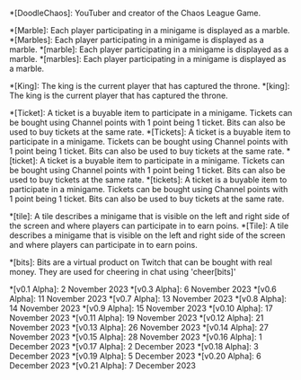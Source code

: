 *[DoodleChaos]: YouTuber and creator of the Chaos League Game.

*[Marble]: Each player participating in a minigame is displayed as a marble.
*[Marbles]: Each player participating in a minigame is displayed as a marble.
*[marble]: Each player participating in a minigame is displayed as a marble.
*[marbles]: Each player participating in a minigame is displayed as a marble.

*[King]: The king is the current player that has captured the throne.
*[king]: The king is the current player that has captured the throne.

*[Ticket]: A ticket is a buyable item to participate in a minigame. Tickets can be bought using Channel points with 1 point being 1 ticket. Bits can also be used to buy tickets at the same rate.
*[Tickets]: A ticket is a buyable item to participate in a minigame. Tickets can be bought using Channel points with 1 point being 1 ticket. Bits can also be used to buy tickets at the same rate.
*[ticket]: A ticket is a buyable item to participate in a minigame. Tickets can be bought using Channel points with 1 point being 1 ticket. Bits can also be used to buy tickets at the same rate.
*[tickets]: A ticket is a buyable item to participate in a minigame. Tickets can be bought using Channel points with 1 point being 1 ticket. Bits can also be used to buy tickets at the same rate.

*[tile]: A tile describes a minigame that is visible on the left and right side of the screen and where players can participate in to earn poins.
*[Tile]: A tile describes a minigame that is visible on the left and right side of the screen and where players can participate in to earn poins.

*[bits]: Bits are a virtual product on Twitch that can be bought with real money. They are used for cheering in chat using 'cheer[bits]'

*[v0.1 Alpha]: 2 November 2023
*[v0.3 Alpha]: 6 November 2023
*[v0.6 Alpha]: 11 November 2023
*[v0.7 Alpha]: 13 November 2023
*[v0.8 Alpha]: 14 November 2023
*[v0.9 Alpha]: 15 November 2023
*[v0.10 Alpha]: 17 November 2023
*[v0.11 Alpha]: 19 November 2023
*[v0.12 Alpha]: 21 November 2023
*[v0.13 Alpha]: 26 November 2023
*[v0.14 Alpha]: 27 November 2023
*[v0.15 Alpha]: 28 November 2023
*[v0.16 Alpha]: 1 December 2023
*[v0.17 Alpha]: 2 December 2023
*[v0.18 Alpha]: 3 December 2023
*[v0.19 Alpha]: 5 December 2023
*[v0.20 Alpha]: 6 December 2023
*[v0.21 Alpha]: 7 December 2023